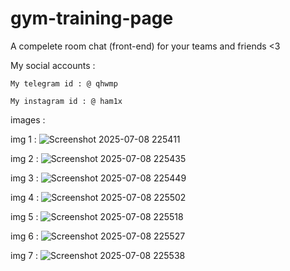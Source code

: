 # gym-training-page

A compelete room chat (front-end) for your teams and friends <3

  My social accounts :

    My telegram id : @ qhwmp

    My instagram id : @ ham1x

  images : 

  img 1 :
![Screenshot 2025-07-08 225411](https://github.com/user-attachments/assets/8f5dfaa9-7a83-43df-bd17-44fe66b5e1b1)

  img 2 :
  ![Screenshot 2025-07-08 225435](https://github.com/user-attachments/assets/5ce4250c-e990-4222-a8e9-7234181fd723)

  img 3 :
![Screenshot 2025-07-08 225449](https://github.com/user-attachments/assets/19d19db0-ca3a-4595-83a4-f569e61bdf3a)

  img 4 :
![Screenshot 2025-07-08 225502](https://github.com/user-attachments/assets/47412f66-3275-46d5-93e8-987b2ff51356)

  img 5 :
![Screenshot 2025-07-08 225518](https://github.com/user-attachments/assets/b091d773-4692-45c5-b959-d0471c71198c)

  img 6 :
![Screenshot 2025-07-08 225527](https://github.com/user-attachments/assets/313f8d05-8f67-4d72-b5cb-905e263671d1)

  img 7 :
![Screenshot 2025-07-08 225538](https://github.com/user-attachments/assets/690c5f33-86a1-4b9c-b242-651047f2626b)
